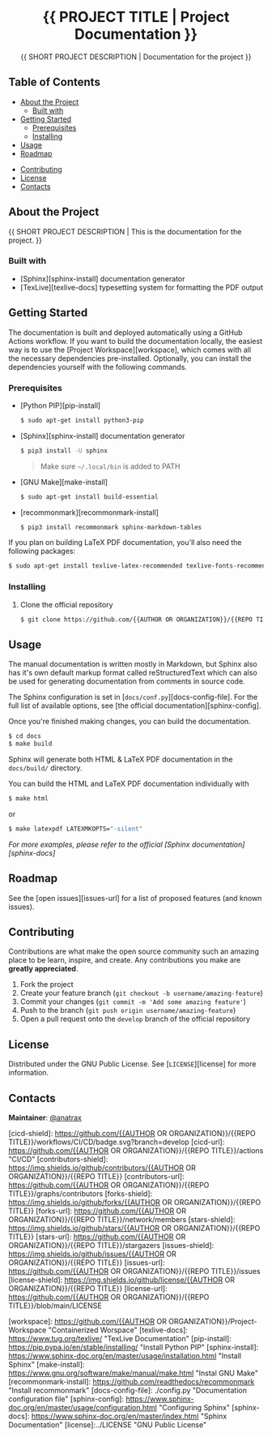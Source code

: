 <!-- GitHub Badges/Shields -->
<!-- See https://shields.io/ for more options. -->
<!--
[![CI/CD][cicd-shield]][cicd-url]
[![Contributors][contributors-shield]][contributors-url]
[![Forks][forks-shield]][forks-url]
[![Stargazers][stars-shield]][stars-url]
[![Issues][issues-shield]][issues-url]
[![License][license-shield]][license-url]
-----
-->
<br />
<p align="center">
  <!-- PROJECT LOGO -->
  <!-- <a href="">
	<img src="./images/logo.jpg" width="200px" height="auto"/>
  </a> -->

  <!-- PROJECT TITLE -->
  <h1 align="center">{{ PROJECT TITLE | Project Documentation }}</h1>

  <p align="center">
    <!-- SHORT PROJECT DESCRIPTION -->
    {{ SHORT PROJECT DESCRIPTION | Documentation for the project }}
    <br />
    <!-- LINK TO DOCUMENTATION -->
    <!-- <a href="https://{{AUTHOR OR ORGANIZATION}}.github.io/{{REPO TITLE}}/"><strong>Explore the docs »</strong></a>
    <br />
    <br /> -->
    <!-- LINK TO DEMO
    <a href="INSERT LINK TO DEMO HERE">View Demo</a>
    · -->
    <!-- LINK TO ISSUES -->
    <!-- <a href="https://github.com/{{AUTHOR OR ORGANIZATION}}/{{REPO TITLE}}/issues">Report Bug</a>
    · -->
    <!-- LINK TO ISSUES -->
    <!-- <a href="https://github.com/{{AUTHOR OR ORGANIZATION}}/{{REPO TITLE}}/issues">Request Feature</a> -->
  </p>
</p>

Table of Contents
---------------------
- [About the Project](#about-the-project)
  - [Built with](#about-the-project-built-with)
- [Getting Started](#getting-started)
  - [Prerequisites](#getting-started-prerequisites)
  - [Installing](#getting-started-installing)
- [Usage](#usage)
- [Roadmap](#roadmap)
<!-- - [FAQ](#faq) -->
- [Contributing](#contributing)
- [License](#license)
- [Contacts](#contacts)
<!-- - [Support the Project](#donate) -->
<!-- - [Acknowledgements](#acknowledgements) -->

<a name="about-the-project"></a>
About the Project
---------------------
<!-- A brief description of what this project does and who it's for -->
{{ SHORT PROJECT DESCRIPTION | This is the documentation for the project. }}

<a name="about-the-project-built-with"></a>
### Built with
<!-- This section should list any major frameworks that you built your project using. Leave any add-ons/plugins for the Acknowledgements section. Here are a few examples. -->
- [Sphinx][sphinx-install] documentation generator
- [TexLive][texlive-docs] typesetting system for formatting the PDF output

<a name="getting-started"></a>
Getting Started
---------------------
<!-- This is an example of how you may give instructions on setting up your project locally. To get a local copy up and running follow these simple example steps. -->
The documentation is built and deployed automatically using a GitHub Actions workflow. If you want to build the documentation locally, the easiest way is to use the [Project Workspace][workspace], which comes with all the necessary dependencies pre-installed. Optionally, you can install the dependencies yourself with the following commands.

<a name="getting-started-prerequisites"></a>
### Prerequisites

- [Python PIP][pip-install]
  ```bash
  $ sudo apt-get install python3-pip
  ```
- [Sphinx][sphinx-install] documentation generator
  ```bash
  $ pip3 install -U sphinx
  ```
  > Make sure `~/.local/bin` is added to PATH
- [GNU Make][make-install]
  ```bash
  $ sudo apt-get install build-essential
  ```
- [recommonmark][recommonmark-install]
  ```bash
  $ pip3 install recommonmark sphinx-markdown-tables
  ```

If you plan on building LaTeX PDF documentation, you'll also need the following packages:
```bash
$ sudo apt-get install texlive-latex-recommended texlive-fonts-recommended texlive-latex-extra latexmk
```

<a name="getting-started-installing"></a>
### Installing
1. Clone the official repository
    ```bash
    $ git clone https://github.com/{{AUTHOR OR ORGANIZATION}}/{{REPO TITLE}}.git
    ```

<a name="usage"></a>
Usage
--------
<!-- Use this space to show useful examples of how a project can be used. Additional screenshots, code examples and demos work well in this space. You may also link to more resources.<br> -->
The manual documentation is written mostly in Markdown, but Sphinx also has it's own default markup format called reStructuredText which can also be used for generating documentation from comments in source code.

The Sphinx configuration is set in [`docs/conf.py`][docs-config-file]. For the full list of available options, see [the official documentation][sphinx-config].

Once you're finished making changes, you can build the documentation.

```bash
$ cd docs
$ make build
```

Sphinx will generate both HTML & LaTeX PDF documentation in the `docs/build/` directory.

You can build the HTML and LaTeX PDF documentation individually with
```bash
$ make html
```
or
```bash
$ make latexpdf LATEXMKOPTS="-silent"
```

*For more examples, please refer to the official [Sphinx documentation][sphinx-docs]*

<a name="roadmap"></a>
Roadmap
----------
See the [open issues][issues-url] for a list of proposed features (and known issues).

<!--
<a name="faq"></a>
FAQ
----
-->

<a name="contributing"></a>
Contributing
---------------
Contributions are what make the open source community such an amazing place to be learn, inspire, and create. Any contributions you make are **greatly appreciated**.

1. Fork the project
2. Create your feature branch (`git checkout -b username/amazing-feature`)
3. Commit your changes (`git commit -m 'Add some amazing feature'`)
4. Push to the branch (`git push origin username/amazing-feature`)
5. Open a pull request onto the `develop` branch of the official repository

<a name="license"></a>
License
-----------
Distributed under the GNU Public License. See [`LICENSE`][license] for more information.

<a name="contacts"></a>
Contacts
-----------
<!-- **Job Title**: [@username](https://github.com/username) -->
**Maintainer**: [@anatrax](https://github.com/anatrax)
<!--
<a name="donate"></a>
Support the Project
--------------------
[Donate to the project][donate-url]
-->
<!--
<a name="acknowledgements"></a>
Acknowledgements
-----------------
- [GitHub Emoji Cheat Sheet](https://www.webpagefx.com/tools/emoji-cheat-sheet)
- [Img Shields](https://shields.io)
- [Choose an Open Source License](https://choosealicense.com)
- [GitHub Pages](https://pages.github.com)
- [Animate.css](https://daneden.github.io/animate.css)
- [Loaders.css](https://connoratherton.com/loaders)
- [Slick Carousel](https://kenwheeler.github.io/slick)
- [Smooth Scroll](https://github.com/cferdinandi/smooth-scroll)
- [Sticky Kit](http://leafo.net/sticky-kit)
- [JVectorMap](http://jvectormap.com)
- [Font Awesome](https://fontawesome.com)
-->

<!-- MARKDOWN LINKS & IMAGES -->
<!-- https://www.markdownguide.org/basic-syntax/#reference-style-links -->
[cicd-shield]: https://github.com/{{AUTHOR OR ORGANIZATION}}/{{REPO TITLE}}/workflows/CI/CD/badge.svg?branch=develop
[cicd-url]: https://github.com/{{AUTHOR OR ORGANIZATION}}/{{REPO TITLE}}/actions "CI/CD"
[contributors-shield]: https://img.shields.io/github/contributors/{{AUTHOR OR ORGANIZATION}}/{{REPO TITLE}}
[contributors-url]: https://github.com/{{AUTHOR OR ORGANIZATION}}/{{REPO TITLE}}/graphs/contributors
[forks-shield]: https://img.shields.io/github/forks/{{AUTHOR OR ORGANIZATION}}/{{REPO TITLE}}
[forks-url]: https://github.com/{{AUTHOR OR ORGANIZATION}}/{{REPO TITLE}}/network/members
[stars-shield]: https://img.shields.io/github/stars/{{AUTHOR OR ORGANIZATION}}/{{REPO TITLE}}
[stars-url]: https://github.com/{{AUTHOR OR ORGANIZATION}}/{{REPO TITLE}}/stargazers
[issues-shield]: https://img.shields.io/github/issues/{{AUTHOR OR ORGANIZATION}}/{{REPO TITLE}}
[issues-url]: https://github.com/{{AUTHOR OR ORGANIZATION}}/{{REPO TITLE}}/issues
[license-shield]: https://img.shields.io/github/license/{{AUTHOR OR ORGANIZATION}}/{{REPO TITLE}}
[license-url]: https://github.com/{{AUTHOR OR ORGANIZATION}}/{{REPO TITLE}}/blob/main/LICENSE

[workspace]: https://github.com/{{AUTHOR OR ORGANIZATION}}/Project-Workspace "Containerized Worspace"
[texlive-docs]: https://www.tug.org/texlive/ "TexLive Documentation"
[pip-install]: https://pip.pypa.io/en/stable/installing/ "Install Python PIP"
[sphinx-install]: https://www.sphinx-doc.org/en/master/usage/installation.html "Install Sphinx"
[make-install]: https://www.gnu.org/software/make/manual/make.html "Instal GNU Make"
[recommonmark-install]: https://github.com/readthedocs/recommonmark "Install recommonmark"
[docs-config-file]: ./config.py "Documentation configuration file"
[sphinx-config]: https://www.sphinx-doc.org/en/master/usage/configuration.html "Configuring Sphinx"
[sphinx-docs]: https://www.sphinx-doc.org/en/master/index.html "Sphinx Documentation"
[license]:../LICENSE "GNU Public License"

